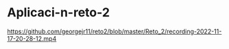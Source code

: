 # Aplicaci-n-reto-2
https://github.com/georgejr11/reto2/blob/master/Reto_2/recording-2022-11-17-20-28-12.mp4
